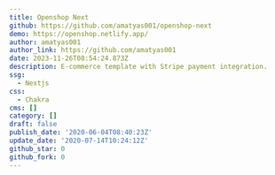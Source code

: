 ```yaml
---
title: Openshop Next
github: https://github.com/amatyas001/openshop-next
demo: https://openshop.netlify.app/
author: amatyas001
author_link: https://github.com/amatyas001
date: 2023-11-26T08:54:24.873Z
description: E-commerce template with Stripe payment integration.
ssg:
  - Nextjs
css:
  - Chakra
cms: []
category: []
draft: false
publish_date: '2020-06-04T08:40:23Z'
update_date: '2020-07-14T10:24:12Z'
github_star: 0
github_fork: 0
---
```

